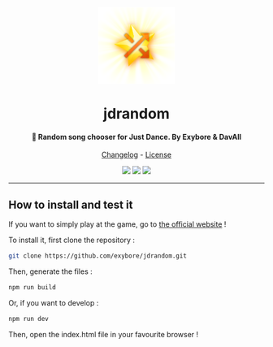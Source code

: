<div align="center">
  <img src="src/img/icon.png" height="150" width="150" />
  <h1>jdrandom</h1>
  <h4>🎵 Random song chooser for Just Dance. By Exybore & DavAll</h4>
  <p><a href="CHANGELOG.md">Changelog</a> - <a href="LICENSE">License</a></p>
  <img src="https://img.shields.io/aur/license/yaourt.svg" />
  <img src="https://img.shields.io/hackage-deps/v/lens.svg">
  <img src="https://img.shields.io/badge/version-2.0.0--alpha2-yellow.svg">
</div>
<hr />
<h2>How to install and test it</h2>
<p>If you want to simply play at the game, go to <a href="https://jdrandom.tk">the official website</a> !</p>
<p>To install it, first clone the repository :</p>

```bash
git clone https://github.com/exybore/jdrandom.git
```

<p>Then, generate the files :</p>

```bash
npm run build
```

<p>Or, if you want to develop :</p>

```bash
npm run dev
```

<p>Then, open the index.html file in your favourite browser !</p>
